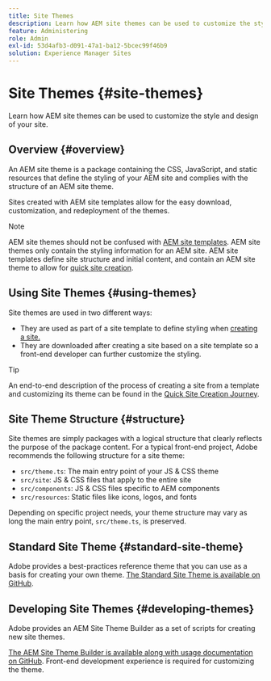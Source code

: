 ```yaml
---
title: Site Themes
description: Learn how AEM site themes can be used to customize the style and design of your site.
feature: Administering
role: Admin
exl-id: 53d4afb3-d091-47a1-ba12-5bcec99f46b9
solution: Experience Manager Sites
---
```

# Site Themes {#site-themes}

Learn how AEM site themes can be used to customize the style and design of your site.

## Overview {#overview}

An AEM site theme is a package containing the CSS, JavaScript, and static resources that define the styling of your AEM site and complies with the structure of an AEM site theme.

Sites created with AEM site templates allow for the easy download, customization, and redeployment of the themes.

>[!NOTE]
>
>AEM site themes should not be confused with [AEM site templates](site-templates.md). AEM site themes only contain the styling information for an AEM site. AEM site templates define site structure and initial content, and contain an AEM site theme to allow for [quick site creation](create-site.md).

## Using Site Themes {#using-themes}

Site themes are used in two different ways:

* They are used as part of a site template to define styling when [creating a site.](create-site.md)
* They are downloaded after creating a site based on a site template so a front-end developer can further customize the styling.

>[!TIP]
>
>An end-to-end description of the process of creating a site from a template and customizing its theme can be found in the [Quick Site Creation Journey](/help/journey-sites/quick-site/overview.md).

## Site Theme Structure {#structure}

Site themes are simply packages with a logical structure that clearly reflects the purpose of the package content. For a typical front-end project, Adobe recommends the following structure for a site theme:

* `src/theme.ts`: The main entry point of your JS & CSS theme
* `src/site`: JS & CSS files that apply to the entire site
* `src/components`: JS & CSS files specific to AEM components
* `src/resources`: Static files like icons, logos, and fonts

Depending on specific project needs, your theme structure may vary as long the main entry point, `src/theme.ts`, is preserved.

## Standard Site Theme {#standard-site-theme}

Adobe provides a best-practices reference theme that you can use as a basis for creating your own theme. [The Standard Site Theme is available on GitHub](https://github.com/adobe/aem-site-template-standard/tree/main/theme).

## Developing Site Themes {#developing-themes}

Adobe provides an AEM Site Theme Builder as a set of scripts for creating new site themes.

[The AEM Site Theme Builder is available along with usage documentation on GitHub](https://github.com/adobe/aem-site-theme-builder). Front-end development experience is required for customizing the theme.
